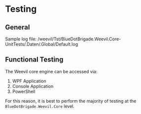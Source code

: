 # Testing

## General

Sample log file: /weevil/Tst/BlueDotBrigade.Weevil.Core-UnitTests/.Daten/.Global/Default.log

## Functional Testing

The Weevil core engine can be accessed via:
1. WPF Application
2. Console Application
3. PowerShell

For this reason, it is best to perform the majority of testing at the `BlueDotBrigade.Weevil.Core` level.
